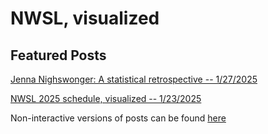 # NWSL, visualized

## Featured Posts

[Jenna Nighswonger: A statistical retrospective -- 1/27/2025](player/nighswonger.html)

[NWSL 2025 schedule, visualized -- 1/23/2025](schedule/schedule.html)

Non-interactive versions of posts can be found [here](https://www.reddit.com/user/ajsportstat/submitted/)
